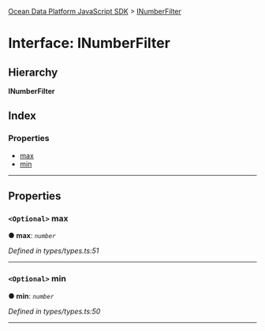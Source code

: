 [Ocean Data Platform JavaScript SDK](../README.md) > [INumberFilter](../interfaces/inumberfilter.md)

# Interface: INumberFilter

## Hierarchy

**INumberFilter**

## Index

### Properties

* [max](inumberfilter.md#max)
* [min](inumberfilter.md#min)

---

## Properties

<a id="max"></a>

### `<Optional>` max

**● max**: *`number`*

*Defined in types/types.ts:51*

___
<a id="min"></a>

### `<Optional>` min

**● min**: *`number`*

*Defined in types/types.ts:50*

___

